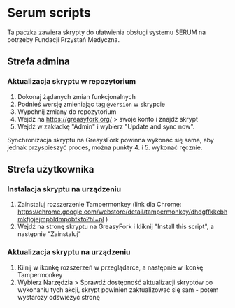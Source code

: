 # Serum scripts

Ta paczka zawiera skrypty do ułatwienia obsługi systemu SERUM na potrzeby Fundacji Przystań Medyczna.

## Strefa admina

### Aktualizacja skryptu w repozytorium

1. Dokonaj żądanych zmian funkcjonalnych
2. Podnieś wersję zmieniając tag `@version` w skrypcie
3. Wypchnij zmiany do repozytorium
4. Wejdź na https://greasyfork.org/ > swoje konto i znajdź skrypt
5. Wejdź w zakładkę "Admin" i wybierz "Update and sync now".

Synchronizacja skryptu na GreaysFork powinna wykonać się sama, aby jednak przyspieszyć proces, można punkty 4. i 5. wykonać ręcznie.

## Strefa użytkownika

### Instalacja skryptu na urządzeniu

1. Zainstaluj rozszerzenie Tampermonkey (link dla Chrome: https://chrome.google.com/webstore/detail/tampermonkey/dhdgffkkebhmkfjojejmpbldmpobfkfo?hl=pl )
2. Wejdź na stronę skryptu na GreasyFork i kliknij "Install this script", a następnie "Zainstaluj"

### Aktualizacja skryptu na urządzeniu

1. Kilnij w ikonkę rozszerzeń w przeglądarce, a następnie w ikonkę Tampermonkey
2. Wybierz Narzędzia > Sprawdź dostępność aktualizacji skryptów
po wykonaniu tych akcji, skrypt powinien zaktualizować się sam - potem wystarczy odświeżyć stronę